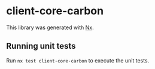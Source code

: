 # client-core-carbon

This library was generated with [Nx](https://nx.dev).

## Running unit tests

Run `nx test client-core-carbon` to execute the unit tests.
